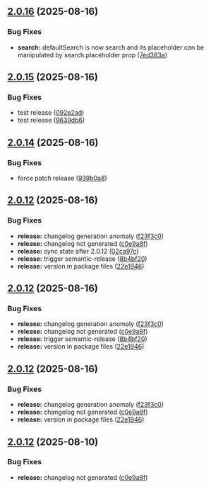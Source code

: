 ## [2.0.16](https://github.com/shridey/intelligentable/compare/v2.0.15...v2.0.16) (2025-08-16)


### Bug Fixes

* **search:** defaultSearch is now search and its placeholder can be manipulated by search.placeholder prop ([7ed383a](https://github.com/shridey/intelligentable/commit/7ed383ae20511740d95ab979c9e1ebcd49a8eca3))

## [2.0.15](https://github.com/shridey/intelligentable/compare/v2.0.14...v2.0.15) (2025-08-16)


### Bug Fixes

* test release ([092e2ad](https://github.com/shridey/intelligentable/commit/092e2ad67b4210820660da0b7ea0eaab842c954c))
* test release ([9639db6](https://github.com/shridey/intelligentable/commit/9639db6812da2028d4c9fc078b775758c1a0105a))

## [2.0.14](https://github.com/shridey/intelligentable/compare/v2.0.13...v2.0.14) (2025-08-16)


### Bug Fixes

* force patch release ([939b0a8](https://github.com/shridey/intelligentable/commit/939b0a8f9d16e340f206816a347ab2602390592b))

## [2.0.12](https://github.com/shridey/intelligentable/compare/v2.0.11...v2.0.12) (2025-08-16)


### Bug Fixes

* **release:** changelog generation anomaly ([f23f3c0](https://github.com/shridey/intelligentable/commit/f23f3c00231881cfc3a7509c15fb58f1f946a574))
* **release:** changelog not generated ([c0e9a8f](https://github.com/shridey/intelligentable/commit/c0e9a8fbd85d568942a580a8fb0328c7b9e9a027))
* **release:** sync state after 2.0.12 ([02ca97c](https://github.com/shridey/intelligentable/commit/02ca97c4ebcec057abfac814978b98207b18f2ee))
* **release:** trigger semantic-release ([8b4bf20](https://github.com/shridey/intelligentable/commit/8b4bf20a56f3ca0d0637c1dc9fc9e873aba5f1e8))
* **release:** version in package files ([22e1946](https://github.com/shridey/intelligentable/commit/22e1946fa3d549ac782876a9a3bd26c71a1a9a04))

## [2.0.12](https://github.com/shridey/intelligentable/compare/v2.0.11...v2.0.12) (2025-08-16)


### Bug Fixes

* **release:** changelog generation anomaly ([f23f3c0](https://github.com/shridey/intelligentable/commit/f23f3c00231881cfc3a7509c15fb58f1f946a574))
* **release:** changelog not generated ([c0e9a8f](https://github.com/shridey/intelligentable/commit/c0e9a8fbd85d568942a580a8fb0328c7b9e9a027))
* **release:** trigger semantic-release ([8b4bf20](https://github.com/shridey/intelligentable/commit/8b4bf20a56f3ca0d0637c1dc9fc9e873aba5f1e8))
* **release:** version in package files ([22e1946](https://github.com/shridey/intelligentable/commit/22e1946fa3d549ac782876a9a3bd26c71a1a9a04))

## [2.0.12](https://github.com/shridey/intelligentable/compare/v2.0.11...v2.0.12) (2025-08-16)


### Bug Fixes

* **release:** changelog generation anomaly ([f23f3c0](https://github.com/shridey/intelligentable/commit/f23f3c00231881cfc3a7509c15fb58f1f946a574))
* **release:** changelog not generated ([c0e9a8f](https://github.com/shridey/intelligentable/commit/c0e9a8fbd85d568942a580a8fb0328c7b9e9a027))
* **release:** version in package files ([22e1946](https://github.com/shridey/intelligentable/commit/22e1946fa3d549ac782876a9a3bd26c71a1a9a04))

## [2.0.12](https://github.com/shridey/intelligentable/compare/v2.0.11...v2.0.12) (2025-08-10)


### Bug Fixes

* **release:** changelog not generated ([c0e9a8f](https://github.com/shridey/intelligentable/commit/c0e9a8fbd85d568942a580a8fb0328c7b9e9a027))
